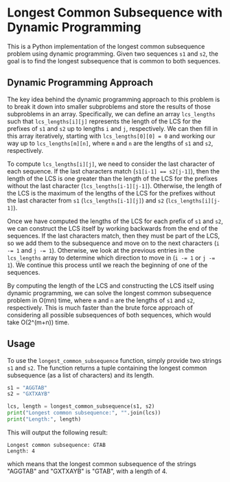 # Longest Common Subsequence with Dynamic Programming

This is a Python implementation of the longest common subsequence problem using dynamic programming. Given two sequences `s1` and `s2`, the goal is to find the longest subsequence that is common to both sequences.

## Dynamic Programming Approach

The key idea behind the dynamic programming approach to this problem is to break it down into smaller subproblems and store the results of those subproblems in an array. Specifically, we can define an array `lcs_lengths` such that `lcs_lengths[i][j]` represents the length of the LCS for the prefixes of `s1` and `s2` up to lengths `i` and `j`, respectively. We can then fill in this array iteratively, starting with `lcs_lengths[0][0] = 0` and working our way up to `lcs_lengths[m][n]`, where `m` and `n` are the lengths of `s1` and `s2`, respectively.

To compute `lcs_lengths[i][j]`, we need to consider the last character of each sequence. If the last characters match (`s1[i-1] == s2[j-1]`), then the length of the LCS is one greater than the length of the LCS for the prefixes without the last character (`lcs_lengths[i-1][j-1]`). Otherwise, the length of the LCS is the maximum of the lengths of the LCS for the prefixes without the last character from `s1` (`lcs_lengths[i-1][j]`) and `s2` (`lcs_lengths[i][j-1]`).

Once we have computed the lengths of the LCS for each prefix of `s1` and `s2`, we can construct the LCS itself by working backwards from the end of the sequences. If the last characters match, then they must be part of the LCS, so we add them to the subsequence and move on to the next characters (`i -= 1` and `j -= 1`). Otherwise, we look at the previous entries in the `lcs_lengths` array to determine which direction to move in (`i -= 1` or `j -= 1`). We continue this process until we reach the beginning of one of the sequences.

By computing the length of the LCS and constructing the LCS itself using dynamic programming, we can solve the longest common subsequence problem in O(mn) time, where `m` and `n` are the lengths of `s1` and `s2`, respectively. This is much faster than the brute force approach of considering all possible subsequences of both sequences, which would take O(2^(m+n)) time.

## Usage

To use the `longest_common_subsequence` function, simply provide two strings `s1` and `s2`. The function returns a tuple containing the longest common subsequence (as a list of characters) and its length.

```python
s1 = "AGGTAB"
s2 = "GXTXAYB"

lcs, length = longest_common_subsequence(s1, s2)
print("Longest common subsequence:", "".join(lcs))
print("Length:", length)
```

This will output the following result:

```
Longest common subsequence: GTAB
Length: 4
```

which means that the longest common subsequence of the strings "AGGTAB" and "GXTXAYB" is "GTAB", with a length of 4.